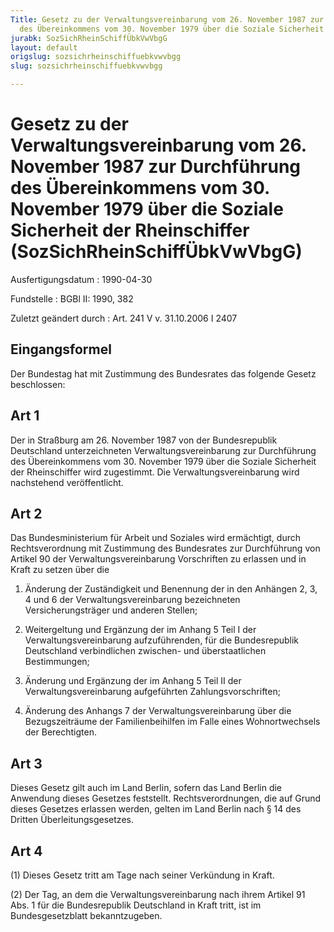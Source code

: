```yaml
---
Title: Gesetz zu der Verwaltungsvereinbarung vom 26. November 1987 zur Durchführung
  des Übereinkommens vom 30. November 1979 über die Soziale Sicherheit der Rheinschiffer
jurabk: SozSichRheinSchiffÜbkVwVbgG
layout: default
origslug: sozsichrheinschiffuebkvwvbgg
slug: sozsichrheinschiffuebkvwvbgg

---
```


# Gesetz zu der Verwaltungsvereinbarung vom 26. November 1987 zur Durchführung des Übereinkommens vom 30. November 1979 über die Soziale Sicherheit der Rheinschiffer (SozSichRheinSchiffÜbkVwVbgG)

Ausfertigungsdatum
:   1990-04-30

Fundstelle
:   BGBl II: 1990, 382

Zuletzt geändert durch
:   Art. 241 V v. 31.10.2006 I 2407


## Eingangsformel

Der Bundestag hat mit Zustimmung des Bundesrates das folgende Gesetz
beschlossen:


## Art 1

Der in Straßburg am 26. November 1987 von der Bundesrepublik
Deutschland unterzeichneten Verwaltungsvereinbarung zur Durchführung
des Übereinkommens vom 30. November 1979 über die Soziale Sicherheit
der Rheinschiffer wird zugestimmt. Die Verwaltungsvereinbarung wird
nachstehend veröffentlicht.


## Art 2

Das Bundesministerium für Arbeit und Soziales wird ermächtigt, durch
Rechtsverordnung mit Zustimmung des Bundesrates zur Durchführung von
Artikel 90 der Verwaltungsvereinbarung Vorschriften zu erlassen und in
Kraft zu setzen über die

1.  Änderung der Zuständigkeit und Benennung der in den Anhängen 2, 3, 4
    und 6 der Verwaltungsvereinbarung bezeichneten Versicherungsträger und
    anderen Stellen;


2.  Weitergeltung und Ergänzung der im Anhang 5 Teil I der
    Verwaltungsvereinbarung aufzuführenden, für die Bundesrepublik
    Deutschland verbindlichen zwischen- und überstaatlichen Bestimmungen;


3.  Änderung und Ergänzung der im Anhang 5 Teil II der
    Verwaltungsvereinbarung aufgeführten Zahlungsvorschriften;


4.  Änderung des Anhangs 7 der Verwaltungsvereinbarung über die
    Bezugszeiträume der Familienbeihilfen im Falle eines Wohnortwechsels
    der Berechtigten.





## Art 3

Dieses Gesetz gilt auch im Land Berlin, sofern das Land Berlin die
Anwendung dieses Gesetzes feststellt. Rechtsverordnungen, die auf
Grund dieses Gesetzes erlassen werden, gelten im Land Berlin nach § 14
des Dritten Überleitungsgesetzes.


## Art 4

(1) Dieses Gesetz tritt am Tage nach seiner Verkündung in Kraft.

(2) Der Tag, an dem die Verwaltungsvereinbarung nach ihrem Artikel 91
Abs. 1 für die Bundesrepublik Deutschland in Kraft tritt, ist im
Bundesgesetzblatt bekanntzugeben.

